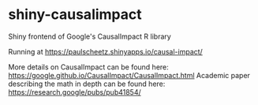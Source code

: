 # shiny-causalimpact
Shiny frontend of Google's CausalImpact R library

Running at https://paulscheetz.shinyapps.io/causal-impact/

More details on CausalImpact can be found here: https://google.github.io/CausalImpact/CausalImpact.html
Academic paper describing the math in depth can be found here: https://research.google/pubs/pub41854/
